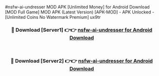 #nsfw-ai-undresser MOD APK [Unlimited Money] for Android Download [MOD Full Game] MOD APK (Latest Version) [APK-MOD] - APK Unlocked - [Unlimited Coins No Watermark Premium] ux9tr



<div align="center">

<h3>🔴 Download [Server1] 👉👉 <a href="https://andorid.site?title=nsfw-ai-undresser&ref=13M1">nsfw-ai-undresser for Android Download</a></h3><br>

<h3>🔴 Download [Server2] 👉👉 <a href="https://andorid.site?title=nsfw-ai-undresser&ref=13M1">nsfw-ai-undresser for Android Download</a></h3>
</div>